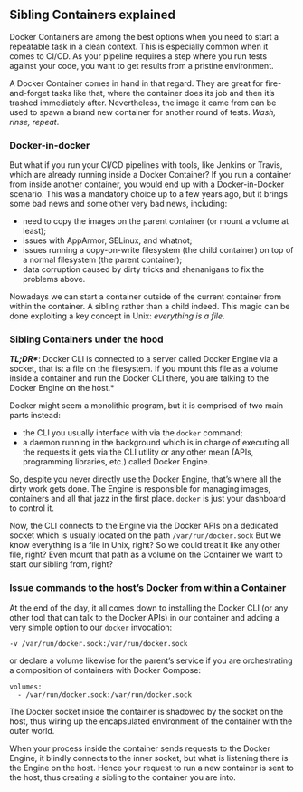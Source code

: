 ## Sibling Containers explained

Docker Containers are among the best options when you need to start a repeatable task in a clean context. This is especially common when it comes to CI/CD. As your pipeline requires a step where you run tests against your code, you want to get results from a pristine environment.

A Docker Container comes in hand in that regard. They are great for fire-and-forget tasks like that, where the container does its job and then it’s trashed immediately after. Nevertheless, the image it came from can be used to spawn a brand new container for another round of tests. *Wash, rinse, repeat*.

### Docker-in-docker

But what if you run your CI/CD pipelines with tools, like Jenkins or Travis, which are already running inside a Docker Container? If you run a container from inside another container, you would end up with a Docker-in-Docker scenario. This was a mandatory choice up to a few years ago, but it brings some bad news and some other very bad news, including:

* need to copy the images on the parent container (or mount a volume at least);
* issues with AppArmor, SELinux, and whatnot;
* issues running a copy-on-write filesystem (the child container) on top of a normal filesystem (the parent container);
* data corruption caused by dirty tricks and shenanigans to fix the problems above.

Nowadays we can start a container outside of the current container from within the container. A sibling rather than a child indeed. This magic can be done exploiting a key concept in Unix: *everything is a file*.

### Sibling Containers under the hood

***TL;DR\****: Docker CLI is connected to a server called Docker Engine via a socket, that is: a file on the filesystem. If you mount this file as a volume inside a container and run the Docker CLI there, you are talking to the Docker Engine on the host.*

Docker might seem a monolithic program, but it is comprised of two main parts instead:

* the CLI you usually interface with via the `docker` command;
* a daemon running in the background which is in charge of executing all the requests it gets via the CLI utility or any other mean (APIs, programming libraries, etc.) called Docker Engine.

So, despite you never directly use the Docker Engine, that’s where all the dirty work gets done. The Engine is responsible for managing images, containers and all that jazz in the first place. `docker` is just your dashboard to control it.

Now, the CLI connects to the Engine via the Docker APIs on a dedicated socket which is usually located on the path `/var/run/docker.sock` But we know everything is a file in Unix, right? So we could treat it like any other file, right? Even mount that path as a volume on the Container we want to start our sibling from, right?

### Issue commands to the host’s Docker from within a Container

At the end of the day, it all comes down to installing the Docker CLI (or any other tool that can talk to the Docker APIs) in our container and adding a very simple option to our `docker` invocation:

```
-v /var/run/docker.sock:/var/run/docker.sock
```

or declare a volume likewise for the parent’s service if you are orchestrating a composition of containers with Docker Compose:

```
volumes:      
  - /var/run/docker.sock:/var/run/docker.sock
```

The Docker socket inside the container is shadowed by the socket on the host, thus wiring up the encapsulated environment of the container with the outer world.

When your process inside the container sends requests to the Docker Engine, it blindly connects to the inner socket, but what is listening there is the Engine on the host. Hence your request to run a new container is sent to the host, thus creating a sibling to the container you are into.